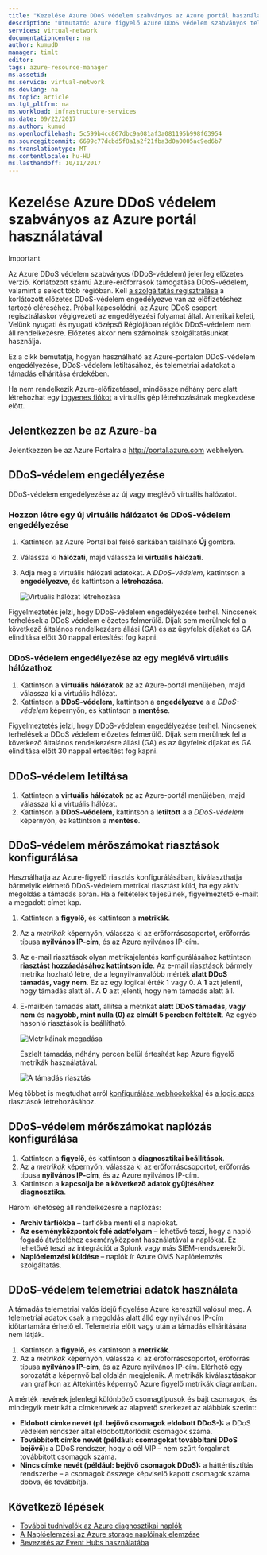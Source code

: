 ```yaml
---
title: "Kezelése Azure DDoS védelem szabványos az Azure portál használatával |} Microsoft Docs"
description: "Útmutató: Azure figyelő Azure DDoS védelem szabványos telemetria segítségével a támadás elhárítása érdekében."
services: virtual-network
documentationcenter: na
author: kumudD
manager: timlt
editor: 
tags: azure-resource-manager
ms.assetid: 
ms.service: virtual-network
ms.devlang: na
ms.topic: article
ms.tgt_pltfrm: na
ms.workload: infrastructure-services
ms.date: 09/22/2017
ms.author: kumud
ms.openlocfilehash: 5c599b4cc867dbc9a081af3a081195b998f63954
ms.sourcegitcommit: 6699c77dcbd5f8a1a2f21fba3d0a0005ac9ed6b7
ms.translationtype: MT
ms.contentlocale: hu-HU
ms.lasthandoff: 10/11/2017
---
```

# <a name="manage-azure-ddos-protection-standard-using-the-azure-portal"></a>Kezelése Azure DDoS védelem szabványos az Azure portál használatával

>[!IMPORTANT]
>Az Azure DDoS védelem szabványos (DDoS-védelem) jelenleg előzetes verzió. Korlátozott számú Azure-erőforrások támogatása DDoS-védelem, valamint a select több régióban. Kell [a szolgáltatás regisztrálása](http://aka.ms/ddosprotection) a korlátozott előzetes DDoS-védelem engedélyezve van az előfizetéshez tartozó eléréséhez. Próbál kapcsolódni, az Azure DDoS csoport regisztráláskor végigvezeti az engedélyezési folyamat által. Amerikai keleti, Velünk nyugati és nyugati középső Régiójában régiók DDoS-védelem nem áll rendelkezésre. Előzetes akkor nem számolnak szolgáltatásunkat használja.

Ez a cikk bemutatja, hogyan használható az Azure-portálon DDoS-védelem engedélyezése, DDoS-védelem letiltásához, és telemetriai adatokat a támadás elhárítása érdekében. 

Ha nem rendelkezik Azure-előfizetéssel, mindössze néhány perc alatt létrehozhat egy [ingyenes fiókot](https://azure.microsoft.com/free/?WT.mc_id=A261C142F) a virtuális gép létrehozásának megkezdése előtt.

## <a name="log-in-to-azure"></a>Jelentkezzen be az Azure-ba

Jelentkezzen be az Azure Portalra a http://portal.azure.com webhelyen.

## <a name="enable-ddos-protection"></a>DDoS-védelem engedélyezése

DDoS-védelem engedélyezése az új vagy meglévő virtuális hálózatot.

### <a name="create-a-new-virtual-network-and-enable-ddos-protection"></a>Hozzon létre egy új virtuális hálózatot és DDoS-védelem engedélyezése

1. Kattintson az Azure Portal bal felső sarkában található **Új** gombra.
2. Válassza ki **hálózati**, majd válassza ki **virtuális hálózati**.
3. Adja meg a virtuális hálózati adatokat. A *DDoS-védelem*, kattintson a **engedélyezve**, és kattintson a **létrehozása**.

    ![Virtuális hálózat létrehozása](./media/ddos-protection-manage-portal/ddos-create-vnet.png)   

Figyelmeztetés jelzi, hogy DDoS-védelem engedélyezése terhel. Nincsenek terhelések a DDoS védelem előzetes felmerülő. Díjak sem merülnek fel a következő általános rendelkezésre állási (GA) és az ügyfelek díjakat és GA elindítása előtt 30 nappal értesítést fog kapni.

### <a name="enable-ddos-protection-on-an-existing-virtual-network"></a>DDoS-védelem engedélyezése az egy meglévő virtuális hálózathoz 

1. Kattintson a **virtuális hálózatok** az az Azure-portál menüjében, majd válassza ki a virtuális hálózat.
2. Kattintson a **DDoS-védelem**, kattintson a **engedélyezve** a a *DDoS-védelem* képernyőn, és kattintson a **mentése**. 

Figyelmeztetés jelzi, hogy DDoS-védelem engedélyezése terhel. Nincsenek terhelések a DDoS védelem előzetes felmerülő. Díjak sem merülnek fel a következő általános rendelkezésre állási (GA) és az ügyfelek díjakat és GA elindítása előtt 30 nappal értesítést fog kapni.

## <a name="disable-ddos-protection"></a>DDoS-védelem letiltása

1. Kattintson a **virtuális hálózatok** az az Azure-portál menüjében, majd válassza ki a virtuális hálózat.
2. Kattintson a **DDoS-védelem**, kattintson a **letiltott** a a *DDoS-védelem* képernyőn, és kattintson a **mentése**.

## <a name="configure-alerts-on-ddos-protection-metrics"></a>DDoS-védelem mérőszámokat riasztások konfigurálása

Használhatja az Azure-figyelő riasztás konfigurálásában, kiválaszthatja bármelyik elérhető DDoS-védelem metrikai riasztást küld, ha egy aktív megoldás a támadás során. Ha a feltételek teljesülnek, figyelmeztető e-mailt a megadott címet kap.

1. Kattintson a **figyelő**, és kattintson a **metrikák**.
2. Az a *metrikák* képernyőn, válassza ki az erőforráscsoportot, erőforrás típusa **nyilvános IP-cím**, és az Azure nyilvános IP-cím.
3. Az e-mail riasztások olyan metrikajelentés konfigurálásához kattintson **riasztást hozzáadásához kattintson ide**. Az e-mail riasztások bármely metrika hozható létre, de a legnyilvánvalóbb mérték **alatt DDoS támadás, vagy nem**. Ez az egy logikai érték 1 vagy 0. A **1** azt jelenti, hogy támadás alatt áll. A **0** azt jelenti, hogy nem támadás alatt áll.
4. E-mailben támadás alatt, állítsa a metrikát **alatt DDoS támadás, vagy nem** és **nagyobb, mint nulla (0) az elmúlt 5 percben feltételt**. Az egyéb hasonló riasztások is beállítható.

    ![Metrikáinak megadása](./media/ddos-protection-manage-portal/ddos-metrics.png)

    Észlelt támadás, néhány percen belül értesítést kap Azure figyelő metrikák használatával.

    ![A támadás riasztás](./media/ddos-protection-manage-portal/ddos-alert.png) 

Még többet is megtudhat arról [konfigurálása webhookokkal](../monitoring-and-diagnostics/insights-webhooks-alerts.md) és [a logic apps](../logic-apps/logic-apps-what-are-logic-apps.md) riasztások létrehozásához.

## <a name="configure-logging-on-ddos-protection-metrics"></a>DDoS-védelem mérőszámokat naplózás konfigurálása

1. Kattintson a **figyelő**, és kattintson a **diagnosztikai beállítások**.
2. Az a *metrikák* képernyőn, válassza ki az erőforráscsoportot, erőforrás típusa **nyilvános IP-cím**, és az Azure nyilvános IP-cím.
3. Kattintson a **kapcsolja be a következő adatok gyűjtéséhez diagnosztika**.

Három lehetőség áll rendelkezésre a naplózás:

- **Archív tárfiókba** – tárfiókba menti el a naplókat.
- **Az eseményközpontok felé adatfolyam** – lehetővé teszi, hogy a napló fogadó átvételéhez eseményközpont használatával a naplókat. Ez lehetővé teszi az integrációt a Splunk vagy más SIEM-rendszerekről.
- **Naplóelemzési küldése** – naplók ír Azure OMS Naplóelemzés szolgáltatás.

## <a name="use-ddos-protection-telemetry"></a>DDoS-védelem telemetriai adatok használata

A támadás telemetriai valós idejű figyelése Azure keresztül valósul meg. A telemetriai adatok csak a megoldás alatt álló egy nyilvános IP-cím időtartamára érhető el. Telemetria előtt vagy után a támadás elhárítására nem látják.

1. Kattintson a **figyelő**, és kattintson a **metrikák**. 
2. Az a *metrikák* képernyőn, válassza ki az erőforráscsoportot, erőforrás típusa **nyilvános IP-cím**, és az Azure nyilvános IP-cím. Elérhető egy sorozatát a képernyő bal oldalán megjelenik. A metrikák kiválasztásakor van grafikon az Áttekintés képernyő Azure figyelő metrikák diagramban. 

A mérték nevének jelenlegi különböző csomagtípusok és bájt csomagok, és mindegyik metrikát a címkenevek az alapvető szerkezet az alábbiak szerint:

- **Eldobott címke nevét (pl. bejövő csomagok eldobott DDoS-):** a DDoS védelem rendszer által eldobott/törlődik csomagok száma.
- **Továbbított címke nevét (például: csomagokat továbbítani DDoS bejövő):** a DDoS rendszer, hogy a cél VIP – nem szűrt forgalmat továbbított csomagok száma.
- **Nincs címke nevét (például: bejövő csomagok DDoS):** a háttértisztítás rendszerbe – a csomagok összege képviselő kapott csomagok száma dobva, és továbbítja.

## <a name="next-steps"></a>Következő lépések

- [További tudnivalók az Azure diagnosztikai naplók](../monitoring-and-diagnostics/monitoring-overview-of-diagnostic-logs.md)
- [A Naplóelemzési az Azure storage naplóinak elemzése](../log-analytics/log-analytics-azure-storage.md)
- [Bevezetés az Event Hubs használatába](../event-hubs/event-hubs-csharp-ephcs-getstarted.md)